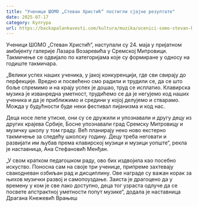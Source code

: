 ```yaml
---
title: "Ученици ШОМО „Стеван Христић“ постигли сјајне резултате"
date: 2025-07-17
category: Култура
url: https://backapalankavesti.com/kultura/muzika/ucenici-somo-stevan-hristic-postigli-sjajne-rezultate/
---
```


Ученици ШОМО „Стеван Христић“, наступали су 24. маја у пријатном амбијенту галерије Лазара Возаревића у Сремској Митровици. Такмичење се одвијало по категоријама које су формиране у односу на годиште такмичара.

„Велики успех наших ученика, у јакој конкуренцији, где сви свирају до перфекције. Вредно и посвећено смо радили и трудили се, да се што боље спремимо и на крају успех је дошао, труд се исплатио. Клавирска музика је изванредна уметност, трудићемо се да је негујемо код наших ученика и да је приближимо и средини у којој делујемо и стварамо. Можда у будућности буде неки фестивал пијанизма и код нас.

Деца носе лепе утиске, они су се дружили и упознавали и другу децу из других крајева Србије, Босне упознавали град Сремску Митровицу и музичку школу у том граду. Већ планирају неко ново екстерно такмичење за следећу школску годину. Децу треба неговати и развијати им љубав према клавирској музици и музици уопште“, рекла је наставница, Ана Стефановић Менђан.

„У свом кратком педагошком раду, ово бих издвојила као посебно искуство. Поносна сам на своје три ученице, припреме захтевају свакодневан озбиљан рад и дисциплину. Ове награде су важан корак за њихов музички развој и самопоуздање. Заиста је драгоцено да у времену у ком је све лако доступно, деца тог узраста одлуче да се посвете апстрактној уметности попут музике“, додала је наставница Драгана Кнежевић Врањеш
